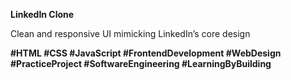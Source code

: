 **LinkedIn Clone**

Clean and responsive UI mimicking LinkedIn’s core design

**#HTML #CSS #JavaScript #FrontendDevelopment #WebDesign #PracticeProject #SoftwareEngineering #LearningByBuilding**
